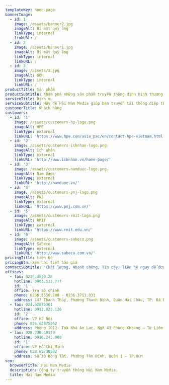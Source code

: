 ```yaml
---
templateKey: home-page
bannerImage:
  - id: 1
    image: /assets/banner2.jpg
    imageAlt: Bí mật quý ông
    linkType: internal
    linkURL: /
  - id: 2
    image: /assets/banner1.jpg
    imageAlt: Bí mật quý ông
    linkType: internal
    linkURL: /
  - id: 3
    image: /assets/3.jpg
    imageAlt: OOH
    linkType: internal
    linkURL: /
productTitle: Sản phẩm
productSubtitle: Khám phá những sản phẩm truyền thông định hình thương hiệu Hải Nam
serviceTitle: Dịch vụ
serviceSubtitle: Hãy để Hải Nam Media giúp bạn truyền tải thông điệp thương hiệu
customerTitle: Khách hàng
customers:
  - id: '1'
    image: /assets/customers-hp-logo.png
    imageAlt: HPE
    linkType: external
    linkURL: 'https://www.hpe.com/asia_pac/en/contact-hpe-vietnam.html'
  - id: '2'
    image: /assets/customers-ichnhan-logo.png
    imageAlt: Ích nhân
    linkType: external
    linkURL: 'http://www.ichnhan.vn/home-page/'
  - id: '3'
    image: /assets/customers-namduoc-logo.png
    imageAlt: Nam Dược
    linkType: external
    linkURL: 'http://namduoc.vn/'
  - id: '4'
    image: /assets/customers-pnj-logo.png
    imageAlt: PNJ
    linkType: external
    linkURL: 'https://www.pnj.com.vn/'
  - id: '5'
    image: /assets/customers-rmit-logo.png
    imageAlt: RMIT
    linkType: external
    linkURL: 'https://www.rmit.edu.vn/'
  - id: '6'
    image: /assets/customers-sabeco.png
    imageAlt: Sabeco
    linkType: external
    linkURL: 'http://www.sabeco.com.vn/'
pricingTitle: Liên hệ
pricingBtn: Xem chi tiết báo giá
contactSubtitle: 'Chất lượng, Nhanh chóng, Tin cậy, liên hệ ngay để được phục vụ.'
offices:
  - fax: 0236.3550.28
    hotline: 0903.531.777
    id: '1'
    office: Trụ sở chính
    phone: 0236.3550.288 - 0236.3711.031
    address: 147 Thanh Thủy, Phường Thanh Bình, Quận Hải Châu, TP. Đà Nẵng
  - fax: 024.62875361
    hotline: 0912.825.126
    id: '2'
    office: VP Hà Nội
    phone: 024.62875362
    address: Phòng 1012- Toà Nhà An Lạc. Ngõ 43 Phùng Khoang – Từ Liêm – Hà Nội
  - fax: 028.730.48179
    hotline: 0916.245.008
    id: '1'
    office: VP Hồ Chí Minh
    phone: 028.62730592
    address: Số 30 Đặng Tất. Phường Tân Định, Quận 1 – TP.HCM
seo:
  browserTitle: Hai Nam Media
  description: Công ty truyền thông Hải Nam Media.
  title: Hải Nam Media
---
```



